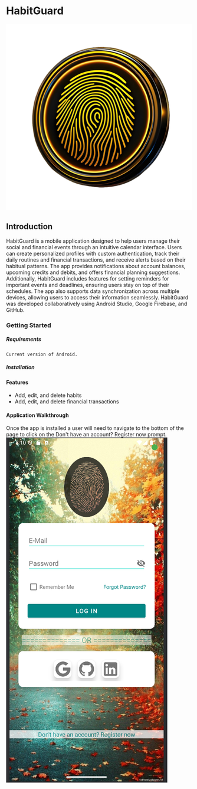 # **HabitGuard**
![logo_habit_launcher.png](app/src/main/res/drawable/logo_habit_launcher.png)

## Introduction

HabitGuard is a mobile application designed to help users manage their social and financial events
through an intuitive calendar interface. Users can create personalized profiles with custom
authentication, track their daily routines and financial transactions, and receive alerts based on
their habitual patterns. The app provides notifications about account balances, upcoming credits
and debits, and offers financial planning suggestions. Additionally, HabitGuard includes features
for setting reminders for important events and deadlines, ensuring users stay on top of their 
schedules. The app also supports data synchronization across multiple devices, allowing users to
access their information seamlessly. HabitGuard was developed collaboratively using Android 
Studio, Google Firebase, and GitHub.

### Getting Started

##### Requirements
    Current version of Android.
##### Installation


#### Features
* Add, edit, and delete habits
* Add, edit, and delete financial transactions

#### Application Walkthrough
Once the app is installed a user will need to navigate to the bottom of the page to click on the 
Don't have an account? Register now prompt.
![Initial screen.png](app/src/main/res/drawable/Initial%20screen.png)


